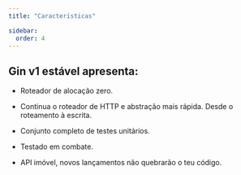 ```yaml
---
title: "Características"

sidebar:
  order: 4
---
```


## Gin v1 estável apresenta:

- Roteador de alocação zero.

- Continua o roteador de HTTP e abstração mais rápida. Desde o roteamento à escrita.

- Conjunto completo de testes unitários.

- Testado em combate.

- API imóvel, novos lançamentos não quebrarão o teu código.
